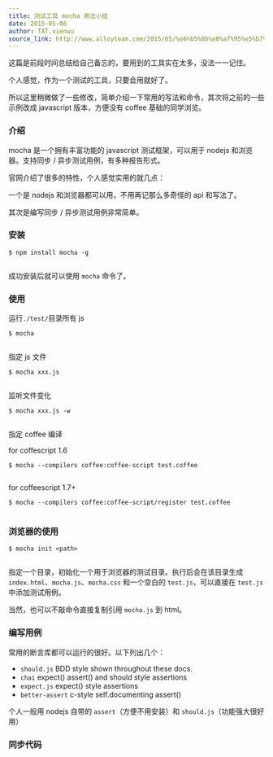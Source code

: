 ```yaml
---
title: 测试工具 mocha 用法小结
date: 2015-05-06
author: TAT.vienwu
source_link: http://www.alloyteam.com/2015/05/%e6%b5%8b%e8%af%95%e5%b7%a5%e5%85%b7mocha%e7%94%a8%e6%b3%95%e5%b0%8f%e7%bb%93/
---
```


<!-- {% raw %} - for jekyll -->

这篇是前段时间总结给自己备忘的，要用到的工具实在太多，没法一一记住。

个人感觉，作为一个测试的工具，只要会用就好了。

所以这里稍微做了一些修改，简单介绍一下常用的写法和命令，其次将之前的一些示例改成 javascript 版本，方便没有 coffee 基础的同学浏览。

### 介绍

mocha 是一个拥有丰富功能的 javascript 测试框架，可以用于 nodejs 和浏览器。支持同步 / 异步测试用例，有多种报告形式。

官网介绍了很多的特性，个人感觉实用的就几点：

一个是 nodejs 和浏览器都可以用，不用再记那么多奇怪的 api 和写法了。

其次是编写同步 / 异步测试用例非常简单。

### 安装

    $ npm install mocha -g
     

成功安装后就可以使用 `mocha` 命令了。

### 使用

运行`./test/`目录所有 js

    $ mocha
     

指定 js 文件

    $ mocha xxx.js
     

监听文件变化

    $ mocha xxx.js -w
     

指定 coffee 编译

for coffescript 1.6

    $ mocha --compilers coffee:coffee-script test.coffee
     

for coffeescript 1.7+

    $ mocha --compilers coffee:coffee-script/register test.coffee
     

### 浏览器的使用

    $ mocha init <path>
     

指定一个目录，初始化一个用于浏览器的测试目录。执行后会在该目录生成 `index.html`、`mocha.js`、`mocha.css` 和一个空白的 `test.js`，可以直接在 `test.js` 中添加测试用例。

当然，也可以不敲命令直接复制引用 `mocha.js` 到 html。

### 编写用例

常用的断言库都可以运行的很好。以下列出几个：

-   `should.js` BDD style shown throughout these docs.
-   `chai` expect() assert() and should style assertions
-   `expect.js` expect() style assertions
-   `better-assert` c-style self.documenting assert()

个人一般用 nodejs 自带的 `assert`（方便不用安装）和 `should.js`（功能强大很好用）

### 同步代码


<!-- {% endraw %} - for jekyll -->